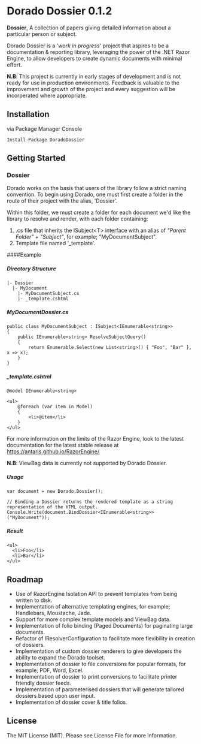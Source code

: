 # Dorado Dossier 0.1.2
**Dossier**, A collection of papers giving detailed information about a particular person or subject.

Dorado Dossier is a '*work in progress*' project that aspires to be a documentation & reporting library, leveraging the power of the .NET Razor Engine, to allow developers to create dynamic documents with minimal effort.

**N.B**: This project is currently in early stages of development and is not ready for use in production environments. Feedback is valuable to the improvement and growth of the project and every suggestion will be incorperated where appropriate.

## Installation
via Package Manager Console
```
Install-Package DoradoDossier
```

## Getting Started
### Dossier
Dorado works on the basis that users of the library follow a strict naming convention. To begin using Dorado, one must first create a folder in the route of their project with the alias, 'Dossier'. 

Within this folder, we must create a folder for each document we'd like the library to resolve and render, with each folder containing:

1. .cs file that inherits the ISubject&lt;T&gt; interface with an alias of *"Parent Folder" + "Subject"*, for example; "MyDocumentSubject".
2.  Template file named '_template'.

####Example
##### Directory Structure
```
|- Dossier
  |- MyDocument
    |- MyDocumentSubject.cs
    |- _template.cshtml
```
##### MyDocumentDossier.cs
```
public class MyDocumentSubject : ISubject<IEnumerable<string>>
{
    public IEnumerable<string> ResolveSubjectQuery()
    {
        return Enumerable.Select(new List<string>() { "Foo", "Bar" }, x => x);
    }
}
```

##### _template.cshtml
```
@model IEnumerable<string>

<ul>
    @foreach (var item in Model)
    {
        <li>@item</li>
    }
</ul>
```
For more information on the limits of the Razor Engine, look to the latest documentation for the latest stable release
at https://antaris.github.io/RazorEngine/

**N.B**: ViewBag data is currently not supported by Dorado Dossier.

##### Usage
```
var document = new Dorado.Dossier();

// Binding a Dossier returns the rendered template as a string representation of the HTML output.
Console.Write(document.BindDossier<IEnumerable<string>>("MyDocument"));
```

##### Result
```
<ul>
  <li>Foo</li>
  <li>Bar</li>
</ul>
```

## Roadmap
* Use of RazorEngine Isolation API to prevent templates from being written to disk.
* Implementation of alternative templating engines, for example; Handlebars, Moustache, Jade.
* Support for more complex template models and ViewBag data.
* Implementation of folio binding (Paged Documents) for paginating large documents.
* Refactor of IResolverConfiguration to facilitate more flexibility in creation of dossiers.
* Implementation of custom dossier renderers to give developers the ability to expand the Dorado toolset.
* Implementation of dossier to file conversions for popular formats, for example; PDF, Word, Excel.
* Implementation of dossier to print conversions to facilitate printer friendly dossier feeds.
* Implementation of parameterised dossiers that will generate tailored dossiers based upon user input.
* Implementation of dossier cover & title folios.

## License
The MIT License (MIT). Please see License File for more information.
